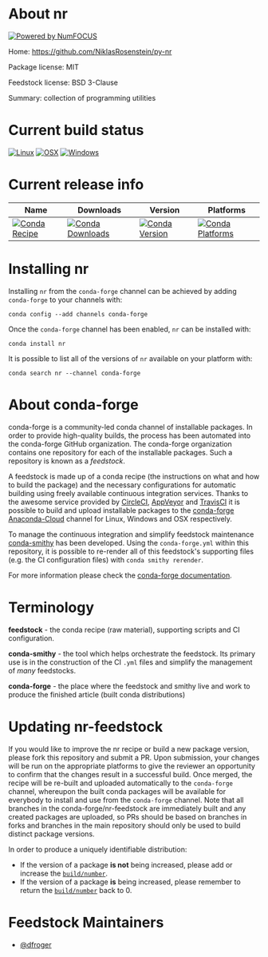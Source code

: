 About nr
========

[![Powered by NumFOCUS](https://img.shields.io/badge/powered%20by-NumFOCUS-orange.svg?style=flat&colorA=E1523D&colorB=007D8A)](http://numfocus.org)

Home: https://github.com/NiklasRosenstein/py-nr

Package license: MIT

Feedstock license: BSD 3-Clause

Summary: collection of programming utilities



Current build status
====================

[![Linux](https://img.shields.io/circleci/project/github/conda-forge/nr-feedstock/master.svg?label=Linux)](https://circleci.com/gh/conda-forge/nr-feedstock)
[![OSX](https://img.shields.io/travis/conda-forge/nr-feedstock/master.svg?label=macOS)](https://travis-ci.org/conda-forge/nr-feedstock)
[![Windows](https://img.shields.io/appveyor/ci/conda-forge/nr-feedstock/master.svg?label=Windows)](https://ci.appveyor.com/project/conda-forge/nr-feedstock/branch/master)

Current release info
====================

| Name | Downloads | Version | Platforms |
| --- | --- | --- | --- |
| [![Conda Recipe](https://img.shields.io/badge/recipe-nr-green.svg)](https://anaconda.org/conda-forge/nr) | [![Conda Downloads](https://img.shields.io/conda/dn/conda-forge/nr.svg)](https://anaconda.org/conda-forge/nr) | [![Conda Version](https://img.shields.io/conda/vn/conda-forge/nr.svg)](https://anaconda.org/conda-forge/nr) | [![Conda Platforms](https://img.shields.io/conda/pn/conda-forge/nr.svg)](https://anaconda.org/conda-forge/nr) |

Installing nr
=============

Installing `nr` from the `conda-forge` channel can be achieved by adding `conda-forge` to your channels with:

```
conda config --add channels conda-forge
```

Once the `conda-forge` channel has been enabled, `nr` can be installed with:

```
conda install nr
```

It is possible to list all of the versions of `nr` available on your platform with:

```
conda search nr --channel conda-forge
```


About conda-forge
=================

conda-forge is a community-led conda channel of installable packages.
In order to provide high-quality builds, the process has been automated into the
conda-forge GitHub organization. The conda-forge organization contains one repository
for each of the installable packages. Such a repository is known as a *feedstock*.

A feedstock is made up of a conda recipe (the instructions on what and how to build
the package) and the necessary configurations for automatic building using freely
available continuous integration services. Thanks to the awesome service provided by
[CircleCI](https://circleci.com/), [AppVeyor](https://www.appveyor.com/)
and [TravisCI](https://travis-ci.org/) it is possible to build and upload installable
packages to the [conda-forge](https://anaconda.org/conda-forge)
[Anaconda-Cloud](https://anaconda.org/) channel for Linux, Windows and OSX respectively.

To manage the continuous integration and simplify feedstock maintenance
[conda-smithy](https://github.com/conda-forge/conda-smithy) has been developed.
Using the ``conda-forge.yml`` within this repository, it is possible to re-render all of
this feedstock's supporting files (e.g. the CI configuration files) with ``conda smithy rerender``.

For more information please check the [conda-forge documentation](https://conda-forge.org/docs/).

Terminology
===========

**feedstock** - the conda recipe (raw material), supporting scripts and CI configuration.

**conda-smithy** - the tool which helps orchestrate the feedstock.
                   Its primary use is in the construction of the CI ``.yml`` files
                   and simplify the management of *many* feedstocks.

**conda-forge** - the place where the feedstock and smithy live and work to
                  produce the finished article (built conda distributions)


Updating nr-feedstock
=====================

If you would like to improve the nr recipe or build a new
package version, please fork this repository and submit a PR. Upon submission,
your changes will be run on the appropriate platforms to give the reviewer an
opportunity to confirm that the changes result in a successful build. Once
merged, the recipe will be re-built and uploaded automatically to the
`conda-forge` channel, whereupon the built conda packages will be available for
everybody to install and use from the `conda-forge` channel.
Note that all branches in the conda-forge/nr-feedstock are
immediately built and any created packages are uploaded, so PRs should be based
on branches in forks and branches in the main repository should only be used to
build distinct package versions.

In order to produce a uniquely identifiable distribution:
 * If the version of a package **is not** being increased, please add or increase
   the [``build/number``](https://conda.io/docs/user-guide/tasks/build-packages/define-metadata.html#build-number-and-string).
 * If the version of a package **is** being increased, please remember to return
   the [``build/number``](https://conda.io/docs/user-guide/tasks/build-packages/define-metadata.html#build-number-and-string)
   back to 0.

Feedstock Maintainers
=====================

* [@dfroger](https://github.com/dfroger/)


